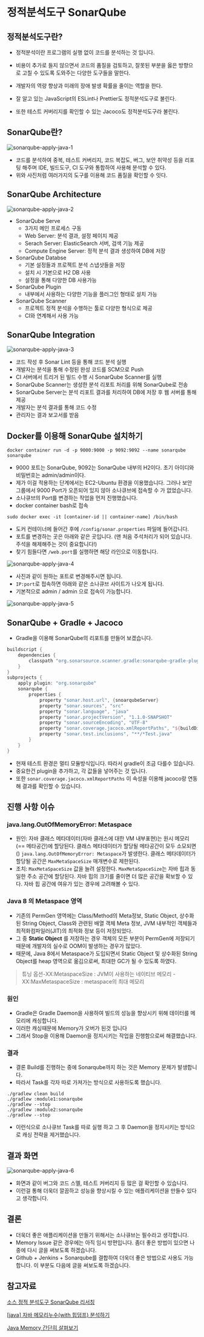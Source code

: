 # 정적분석도구 SonarQube

## 정적분석도구란?

- 정적분석이란 프로그램의 실행 없이 코드를 분석하는 것 입니다.
- 비용이 추가로 들지 않으면서 코드의 품질을 검토하고, 잘못된 부분을 옳은 방향으로 고칠 수 있도록 도와주는 다양한 도구들을 말한다.

- 개발자의 역량 향상과 미래의 장애 발생 확률을 줄이는 역할을 한다.
- 잘 알고 있는 JavaScript의 ESLint나 Prettier도 정적분석도구로 불린다.
- 또한 테스트 커버리지를 확인할 수 있는 Jacoco도 정적분석도구라 불린다.

## SonarQube란?

![sonarqube-apply-java-1](https://github.com/ksy90101/TIL/blob/master/infra/image/sonarqube-apply-java-1.png?raw=true)

- 코드를 분석하여 중복, 테스트 커버리지, 코드 복잡도, 버그, 보안 취약성 등을 리포팅 해주며 IDE, 빌드도구, CI 도구와 통합하여 사용해 분석할 수 있다.
- 위와 사진처럼 여러가지의 도구를 이용해 코드 품질을 확인할 수 잇다.

## SonarQube Architecture

![sonarqube-apply-java-2](https://github.com/ksy90101/TIL/blob/master/infra/image/sonarqube-apply-java-2.png?raw=true)

- SonarQube Serve
    - 3가지 메인 프로세스 구동
    - Web Server: 분석 결과, 설정 페이지 제공
    - Serach Server: ElasticSearch 서버, 검색 기능 제공
    - Compute Engine Server: 정적 분석 결과 생성하여 DB에 저장
- SonarQube Databse
    - 기본 설정들과 프로젝트 분석 스냅샷들을 저장
    - 설치 시 기본으로 H2 DB 사용
    - 설정을 통해 다양한 DB 사용가능
- SonarQube Plugin
    - 내부에서 사용하는 다양한 기능을 플러그인 형태로 설치 가능
- SonarQube Scanner
    - 프로젝트 정적 분석을 수행하는 툴로 다양한 형식으로 제공
    - CI와 연계해서 사용 가능

## SonarQube Integration

![sonarqube-apply-java-3](https://github.com/ksy90101/TIL/blob/master/infra/image/sonarqube-apply-java-3.png?raw=true)

- 코드 작성 후 Sonar Lint 등을 통해 코드 분석 실행
- 개발자는 분석을 통해 수정된 완성 코드를 SCM으로 Push
- CI 서버에서 트리거 된 빌드 수행 시 SonarQube Scanner를 실행
- SonarQube Scanner는 생성한 분석 리포트 처리를 위해 SonarQube로 전송
- SonarQube Server는 분석 리포트 결과를 처리하여 DB에 저장 후 웹 서버를 통해 제공
- 개발자는 분석 결과를 통해 코드 수정
- 관리자는 결과 보고서를 받음

## Docker를 이용해 SonarQube 설치하기

```text
docker container run -d -p 9000:9000 -p 9092:9092 --name sonarqube sonarqube
```

- 9000 포트는 SonarQube, 9092는 SonarQube 내부의 H2이다. 초기 아이디와 비밀번호는 admin/admin이다.
- 제가 이걸 적용하는 단계에서는 EC2-Ubuntu 환경을 이용했습니다. 그러나 보안 그룹에서 9000 Port가 오픈되어 있지 않아 소나큐브에 접속할 수 가 없었습니다.
- 소나큐브의 Port를 변경하는 작업을 먼저 진행했습니다.
- docker container bash로 접속

```text
sudo docker exec -it [container-id || container-name] /bin/bash
```

- 도커 컨테이너에 들어간 후에 `/config/sonar.properties` 파일에 들어갑니다.
- 포트를 변경하는 곳은 아래와 같은 곳입니다. (맨 처음 주석처리가 되어 있습니다. 주석을 해제해주는 것이 중요합니다!)
- 찾기 힘들다면 `/web.port`를 실행하면 해당 라인으로 이동합니다.

![sonarqube-apply-java-4](https://github.com/ksy90101/TIL/blob/master/infra/image/sonarqube-apply-java-4.png?raw=true)

- 사진과 같이 원하는 포트로 변경해주시면 됩니다.
- `IP:port`로 접속하면 아래와 같은 소나큐브 사이트가 나오게 됩니다.
- 기본적으로 admin / admin 으로 접속이 가능합니다.

![sonarqube-apply-java-5](https://github.com/ksy90101/TIL/blob/master/infra/image/sonarqube-apply-java-5.png?raw=true)

## SonarQube + Gradle + Jacoco

- Gradle을 이용해 SonarQube의 리포트를 만들어 보겠습니다.

```groovy
buildscript {
    dependencies {
        classpath "org.sonarsource.scanner.gradle:sonarqube-gradle-plugin:3.0"
    }
}
subprojects {
    apply plugin: "org.sonarqube"
    sonarqube {
        properties {
            property "sonar.host.url", {snoarqubeServer}
            property "sonar.sources", "src"
            property "sonar.language", "java"
            property "sonar.projectVersion", "1.1.0-SNAPSHOT"
            property "sonar.sourceEncoding", "UTF-8"
            property "sonar.coverage.jacoco.xmlReportPaths", "${buildDir}/reports/jacoco/test/jacocoTestReport.xml"
            property "sonar.test.inclusions", "**/*Test.java"
        }
    }
}
```

- 현재 테스트 환경은 멀티 모듈방식입니다. 따라서 gradle이 조금 다를수 있습니다.
- 중요한건 plugin을 추가하고, 각 값들을 넣어주는 것 입니다.
- 또한 `sonar.coverage.jacoco.xmlReportPaths` 이 속성을 이용해 jacoco랑 연동해 결과를 확인할 수 있습니다.

## 진행 사항 이슈

### java.lang.OutOfMemoryError: Metaspace

- 원인: 자바 클래스 메타데이터(자바 클래스에 대한 VM 내부표현)는 원시 메모리(== 메타공간)에 할당된다. 클래스 메타데이터가 할당될 메타공간이 모두 소모되면() `java.lang.OutOfMemoryError: Metaspace`가 발생한다. 클래스 메타데이터가 할당될 공간은 `MaxMetaSpaceSize` 매개변수로 제한된다.
- 조치: `MaxMetaSpaceSize` 값을 늘려 설정한다. `MaxMetaSpaceSize`는 자바 힙과 동일한 주소 공간에 할당된다. 자바 힙의 크기를 줄이면 더 많은 공간을 확보할 수 있다. 자바 힙 공간에 여유가 있는 경우에 고려해볼 수 있다.

### **Java 8 의 Metaspace 영역**

- 기존의 PermGen 영역에는 Class/Method의 Meta정보, Static Object, 상수화된 String Object, Class와 관련된 배열 객체 Meta 정보, JVM 내부적인 객체들과 최적화컴파일러(JIT)의 최적화 정보 등이 저장되었다.
- 그 중 **Static Object** 를 저장하는 경우 객체의 모든 부분이 PermGen에 저장되기 때문에 개발자의 실수로 OOM이 발생하는 경우가 많았다.
- 때문에, Java 8에서 Metaspace가 도입되면서 Static Object 및 상수화된 String Object를 heap 영역으로 옮김으로써, 최대한 GC가 될 수 있도록 하였다.

> 튜닝 옵션-XX:MetaspaceSize : JVM이 사용하는 네이티브 메모리 -XX:MaxMetaspaceSize : metaspace의 최대 메모리

### 원인

- Gradle은 Gradle Daemon을 사용하여 빌드의 성능을 향상시키 위해 데이터를 메모리에 캐싱합니다.
- 이러한 캐싱때문에 Memory가 오버가 된것 입니다
- 그래서 Stop을 이용해 Daemon을 정지시키는 작업을 진행함으로써 해결했습니다.

### 결과

- 결론 Build를 진행하는 중에 Sonarqube까지 하는 것은 Memory 문제가 발생합니다.
- 따라서 Task를 각자 따로 가져가는 방식으로 사용하도록 했습니다.

```text
./gradlew clean build
./gradlew :module1:sonarqube
./gradlew --stop
./gradlew :module2:sonarqube
./gradlew --stop
```

- 이런식으로 소나큐브 Task를 따로 실행 하고 그 후 Daemon을 정지시키는 방식으로 캐싱 전략을 제거했습니다.

## 결과 화면

![sonarqube-apply-java-6](https://github.com/ksy90101/TIL/blob/master/infra/image/sonarqube-apply-java-6.png?raw=true)

- 화면과 같이 버그와 코드 스멜, 테스트 커버리지 등 많은 걸 확인할 수 있습니다.
- 이런걸 통해 더욱더 깔끔하고 성능을 향상시킬 수 있는 애플리케이션을 만들수 있다고 생각합니다.

## 결론

- 더욱더 좋은 애플리케이션을 만들기 위해서는 소나큐브는 필수라고 생각합니다.
- Memory Issue 같은 경우에는 아직 임시 방편입니다. 좀더 좋은 방법이 있으면 나중에 다시 글을 써보도록 하겠습니다.
- Github + Jenkins + Sonarqube를 결합하여 더욱더 좋은 방법으로 사용도 가능합니다. 이 부분도 다음에 글을 써보도록 하겠습니다.

## 참고자료

[소스 정적 분석도구 SonarQube 리서칭](https://joypinkgom.tistory.com/20)

[[java] 자바 메모리누수(with 힙덤프) 분석하기](http://honeymon.io/tech/2019/05/30/java-memory-leak-analysis.html)

[Java Memory 간단히 살펴보기](https://mirinae312.github.io/develop/2018/06/04/jvm_memory.html)
